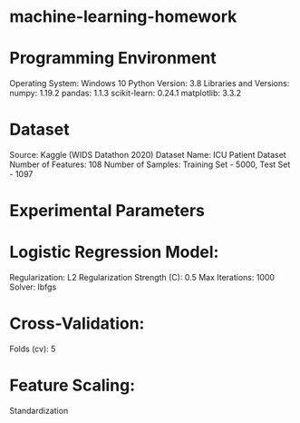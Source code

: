 # machine-learning-homework
# Programming Environment
Operating System: Windows 10
Python Version: 3.8
Libraries and Versions:
numpy: 1.19.2
pandas: 1.1.3
scikit-learn: 0.24.1
matplotlib: 3.3.2
# Dataset
Source: Kaggle (WIDS Datathon 2020)
Dataset Name: ICU Patient Dataset
Number of Features: 108
Number of Samples: Training Set - 5000, Test Set - 1097
# Experimental Parameters
# Logistic Regression Model:
Regularization: L2
Regularization Strength (C): 0.5
Max Iterations: 1000
Solver: lbfgs
# Cross-Validation:
Folds (cv): 5
# Feature Scaling:
Standardization
